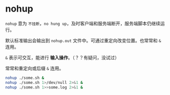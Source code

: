 # nohup

`nohup` 意为 `不挂断`，`no hung up`，及时客户端和服务端断开，服务端脚本仍继续运行。

默认标准输出会输出到 `nohup.out` 文件中。可通过重定向改变位置。也常常和 `&` 连用。

`&` 表示可交互，能进行 **输入操作**。（？？有疑问，没试过）

常常和重定向或后缀 `&` 连用。

```bash
nohup ./some.sh &
nohup ./some.sh 1>/dev/null 2>&1 &
nohup ./some.sh 1>>some.log 2>&1 &
```
